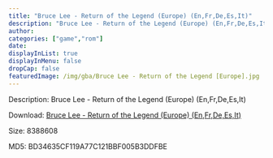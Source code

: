 ```yaml
---
title: "Bruce Lee - Return of the Legend (Europe) (En,Fr,De,Es,It)"
description: "Bruce Lee - Return of the Legend (Europe) (En,Fr,De,Es,It)"
author: 
categories: ["game","rom"]
date: 
displayInList: true
displayInMenu: false
dropCap: false
featuredImage: /img/gba/Bruce Lee - Return of the Legend [Europe].jpg
---
```


Description: Bruce Lee - Return of the Legend (Europe) (En,Fr,De,Es,It)

Download: <a style="text-decoration:underline;" href="https://mega.nz/#!SWYmHYLK!mfRmxLd8zOdKtgTAVgcLHH93rtNkx3pftQ4qZcfIkH8" target = "_blank" rel = "nofollow" > Bruce Lee - Return of the Legend (Europe) (En,Fr,De,Es,It)</a>

Size: 8388608

MD5: BD34635CF119A77C121BBF005B3DDFBE

